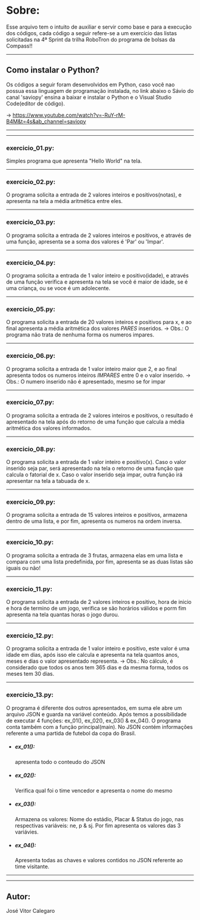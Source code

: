 # Sobre:

Esse arquivo tem o intuito de auxiliar e servir como base e para a execução dos códigos, cada código a seguir refere-se a um exercício das listas solicitadas na 4ª Sprint da trilha RoboTron do programa de bolsas da Compass!!
___________________________________________________________

## Como instalar o Python?
Os códigos a seguir foram desenvolvidos em Python, caso
você nao possua essa linguagem de programação instalada,
no link abaixo o Sávio do canal 'saviopy' ensina a baixar 
e instalar o Python e o Visual Studio Code(editor de
código).

-> https://www.youtube.com/watch?v=-RuY-rM-B4M&t=4s&ab_channel=saviopy

___________________________________________________________
___________________________________________________________


### exercicio_01.py:
Simples programa que apresenta "Hello World" na tela.
___________________________________________________________

### exercicio_02.py:
O programa solicita a entrada de 2 valores inteiros e positivos(notas), e apresenta na tela a média aritmética entre eles.
___________________________________________________________

### exercicio_03.py:
O programa solicita a entrada de 2 valores inteiros e positivos,
e através de uma função, apresenta se a soma dos valores
é 'Par' ou 'Impar'.
___________________________________________________________

### exercicio_04.py:
O programa solicita a entrada de 1 valor inteiro e positivo(idade), e através de uma função verifica e apresenta na
tela se você é maior de idade, se é uma criança, ou se voce 
é um adolecente.
___________________________________________________________

### exercicio_05.py:
O programa solicita a entrada de 20 valores inteiros e positivos para x, e ao final apresenta a média aritmética dos valores *PARES* inseridos.
-> Obs.: O programa não trata de nenhuma forma os numeros impares.
___________________________________________________________

### exercicio_06.py:
O programa solicita a entrada de 1 valor inteiro maior
que 2, e ao final apresenta todos os numeros inteiros 
*IMPARES* entre 0 e o valor inserido.
-> Obs.: O numero inserido não é apresentado, mesmo se for impar
___________________________________________________________

### exercicio_07.py:
O programa solicita a entrada de 2 valores inteiros e positivos, o resultado é apresentado na tela após do retorno de uma função que calcula a média aritmética dos valores informados.
___________________________________________________________

### exercicio_08.py:
O programa solicita a entrada de 1 valor inteiro e positivo(x).
Caso o valor inserido seja par, será apresentado na tela o retorno de uma função que calcula o fatorial de x.
Caso o valor inserido seja impar, outra função irá apresentar na tela a tabuada de x.
___________________________________________________________

### exercicio_09.py:
O programa solicita a entrada de 15 valores inteiros e positivos, armazena dentro de uma lista, e por fim, apresenta os numeros na ordem inversa.
___________________________________________________________

### exercicio_10.py:
O programa solicita a entrada de 3 frutas, armazena elas em uma lista e compara com uma lista predefinida, por fim, apresenta se as duas listas são iguais ou não!
___________________________________________________________

### exercicio_11.py:
O programa solicita a entrada de 2 valores inteiros e positivo, hora de inicio e hora de termino de um jogo, verifica se são horários válidos e porm fim apresenta na tela quantas horas o jogo durou.
___________________________________________________________

### exercicio_12.py:
O programa solicita a entrada de 1 valor inteiro e positivo, este valor é uma idade em dias, após isso ele calcula e apresenta na tela quantos anos, meses e dias o valor apresentado representa.
-> Obs.: No cálculo, é considerado que todos os anos tem 365 dias e da mesma forma, todos os meses tem 30 dias.
___________________________________________________________

### exercicio_13.py:
O programa é diferente dos outros apresentados, em suma ele abre um arquivo JSON e guarda na variável conteúdo. Após temos a possibilidade de executar 4 funções: ex_01(), ex_02(), ex_03() & ex_04(). O programa conta também com a função principal(main). No JSON contém informações referente a uma partida de futebol da copa do Brasil.


* ##### ex_01(): 
    apresenta todo o conteudo do JSON

* ##### ex_02(): 
    Verifica qual foi o time vencedor e apresenta o nome do mesmo

* ##### ex_03(): 
    Armazena os valores: Nome do estádio, Placar & Status do jogo, nas respectivas variáveis: ne, p & sj. Por fim apresenta os valores das 3 variávies.

* ##### ex_04(): 
    Apresenta todas as chaves e valores contidos no JSON referente ao time visitante. 

___________________________________________________________
___________________________________________________________

## Autor:

José Vitor Calegaro

